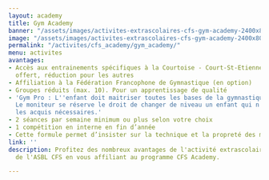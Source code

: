 ```yaml
---
layout: academy
title: Gym Academy
banner: "/assets/images/activites-extrascolaires-cfs-gym-academy-2400x800.png"
image: "/assets/images/activites-extrascolaires-cfs-gym-academy-2400x800.png"
permalink: "/activites/cfs_academy/gym_academy/"
menu: activites
avantages:
- Accès aux entrainements spécifiques à la Courtoise - Court-St-Etienne . 1 entrainement
  offert, réduction pour les autres
- Affiliation à la Fédération Francophone de Gymnastique (en option)
- Groupes réduits (max. 10). Pour un apprentissage de qualité
- 'Gym Pro : L''enfant doit maitriser toutes les bases de la gymnastique aux 4 agrès.
  Le moniteur se réserve le droit de changer de niveau un enfant qui n''aurait pas
  les acquis nécessaires.'
- 2 séances par semaine minimum ou plus selon votre choix 
- 1 compétition en interne en fin d’année 
- Cette formule permet d’insister sur la technique et la propreté des mouvements du gymnique 
link: ''
description: Profitez des nombreux avantages de l'activité extrascolaire Gym Academy
  de l'ASBL CFS en vous affiliant au programme CFS Academy.

---
```

